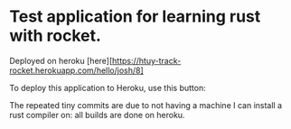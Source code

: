 # Test application for learning rust with rocket.

Deployed on heroku [here][https://htuy-track-rocket.herokuapp.com/hello/josh/8]

To deploy this application to Heroku, use this button:

The repeated tiny commits are due to not having a machine I can install a rust compiler on: all builds are done on heroku.
